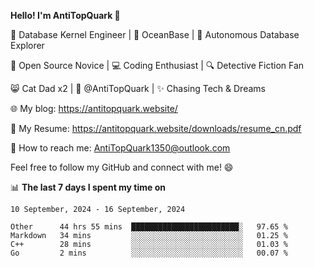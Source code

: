 
**Hello! I'm AntiTopQuark 👋**

🔧 Database Kernel Engineer | 🌊 OceanBase | 🤖 Autonomous Database Explorer

🌱 Open Source Novice | 💻 Coding Enthusiast | 🔍 Detective Fiction Fan

😸 Cat Dad x2 | 🎉 @AntiTopQuark | ✨ Chasing Tech & Dreams

🌐 My blog: https://antitopquark.website/

📄 My Resume: https://antitopquark.website/downloads/resume_cn.pdf

📧 How to reach me: AntiTopQuark1350@outlook.com

Feel free to follow my GitHub and connect with me! 😄

📊 **The last 7 days I spent my time on** 

<!--START_SECTION:waka-->
```text
10 September, 2024 - 16 September, 2024

Other      44 hrs 55 mins  ████████████████████████░   97.65 % 
Markdown   34 mins         ░░░░░░░░░░░░░░░░░░░░░░░░░   01.25 % 
C++        28 mins         ░░░░░░░░░░░░░░░░░░░░░░░░░   01.03 % 
Go         2 mins          ░░░░░░░░░░░░░░░░░░░░░░░░░   00.07 %
```
<!--END_SECTION:waka-->


